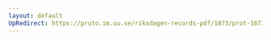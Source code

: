 ```yaml
---
layout: default
UpRedirect: https://pruto.im.uu.se/riksdagen-records-pdf/1873/prot-1873--ak--523/prot-1873--ak--523_002.pdf
---
```

